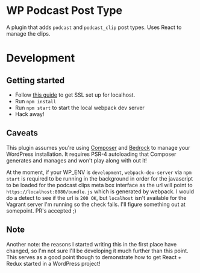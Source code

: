 # WP Podcast Post Type

A plugin that adds `podcast` and `podcast_clip` post types. Uses React to manage the clips.

# Development

## Getting started

- Follow [this guide](https://certsimple.com/blog/localhost-ssl-fix) to get SSL set up for localhost.
- Run `npm install`
- Run `npm start` to start the local webpack dev server
- Hack away!

## Caveats

This plugin assumes you're using [Composer](https://getcomposer.org/download/) and [Bedrock](https://github.com/roots/bedrock#installation) to manage your WordPress installation. It requires PSR-4 autoloading that Composer generates and manages and won't play along with out it!

At the moment, if your WP_ENV is `development`, `webpack-dev-server` via `npm start` is required to be running in the background in order for the javascript to be loaded for the podcast clips meta box interface as the url will point to `https://localhost:8080/bundle.js` which is generated by webpack. I would do a detect to see if the url is `200 OK`, but `localhost` isn't available for the Vagrant server I'm running so the check fails. I'll figure something out at somepoint. PR's accepted ;)

## Note

Another note: the reasons I started writing this in the first place have changed, so I'm not sure I'll be developing it much further than this point. This serves as a good point though to demonstrate how to get React + Redux started in a WordPress project!
